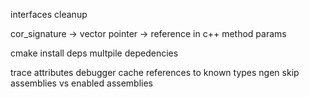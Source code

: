 interfaces
cleanup

cor_signature -> vector
pointer -> reference in c++ method params

cmake install deps
multpile depedencies


trace attributes
debugger
cache references to known types
ngen
skip assemblies vs enabled assemblies
